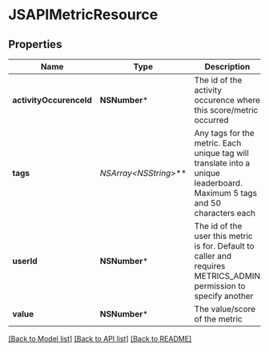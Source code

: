 # JSAPIMetricResource

## Properties
Name | Type | Description | Notes
------------ | ------------- | ------------- | -------------
**activityOccurenceId** | **NSNumber*** | The id of the activity occurence where this score/metric occurred | 
**tags** | **NSArray&lt;NSString*&gt;*** | Any tags for the metric. Each unique tag will translate into a unique leaderboard. Maximum 5 tags and 50 characters each | [optional] 
**userId** | **NSNumber*** | The id of the user this metric is for. Default to caller and requires METRICS_ADMIN permission to specify another | [optional] 
**value** | **NSNumber*** | The value/score of the metric | 

[[Back to Model list]](../README.md#documentation-for-models) [[Back to API list]](../README.md#documentation-for-api-endpoints) [[Back to README]](../README.md)


